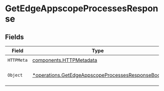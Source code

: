 # GetEdgeAppscopeProcessesResponse


## Fields

| Field                                                                                                               | Type                                                                                                                | Required                                                                                                            | Description                                                                                                         |
| ------------------------------------------------------------------------------------------------------------------- | ------------------------------------------------------------------------------------------------------------------- | ------------------------------------------------------------------------------------------------------------------- | ------------------------------------------------------------------------------------------------------------------- |
| `HTTPMeta`                                                                                                          | [components.HTTPMetadata](../../models/components/httpmetadata.md)                                                  | :heavy_check_mark:                                                                                                  | N/A                                                                                                                 |
| `Object`                                                                                                            | [*operations.GetEdgeAppscopeProcessesResponseBody](../../models/operations/getedgeappscopeprocessesresponsebody.md) | :heavy_minus_sign:                                                                                                  | a list of AppScopeProcess objects                                                                                   |